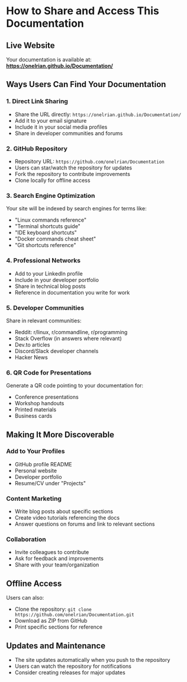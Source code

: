 # How to Share and Access This Documentation

## Live Website
Your documentation is available at: **https://onelrian.github.io/Documentation/**

## Ways Users Can Find Your Documentation

### 1. Direct Link Sharing
- Share the URL directly: `https://onelrian.github.io/Documentation/`
- Add it to your email signature
- Include it in your social media profiles
- Share in developer communities and forums

### 2. GitHub Repository
- Repository URL: `https://github.com/onelrian/Documentation`
- Users can star/watch the repository for updates
- Fork the repository to contribute improvements
- Clone locally for offline access

### 3. Search Engine Optimization
Your site will be indexed by search engines for terms like:
- "Linux commands reference"
- "Terminal shortcuts guide"
- "IDE keyboard shortcuts"
- "Docker commands cheat sheet"
- "Git shortcuts reference"

### 4. Professional Networks
- Add to your LinkedIn profile
- Include in your developer portfolio
- Share in technical blog posts
- Reference in documentation you write for work

### 5. Developer Communities
Share in relevant communities:
- Reddit: r/linux, r/commandline, r/programming
- Stack Overflow (in answers where relevant)
- Dev.to articles
- Discord/Slack developer channels
- Hacker News

### 6. QR Code for Presentations
Generate a QR code pointing to your documentation for:
- Conference presentations
- Workshop handouts
- Printed materials
- Business cards

## Making It More Discoverable

### Add to Your Profiles
- GitHub profile README
- Personal website
- Developer portfolio
- Resume/CV under "Projects"

### Content Marketing
- Write blog posts about specific sections
- Create video tutorials referencing the docs
- Answer questions on forums and link to relevant sections

### Collaboration
- Invite colleagues to contribute
- Ask for feedback and improvements
- Share with your team/organization

## Offline Access
Users can also:
- Clone the repository: `git clone https://github.com/onelrian/Documentation.git`
- Download as ZIP from GitHub
- Print specific sections for reference

## Updates and Maintenance
- The site updates automatically when you push to the repository
- Users can watch the repository for notifications
- Consider creating releases for major updates
